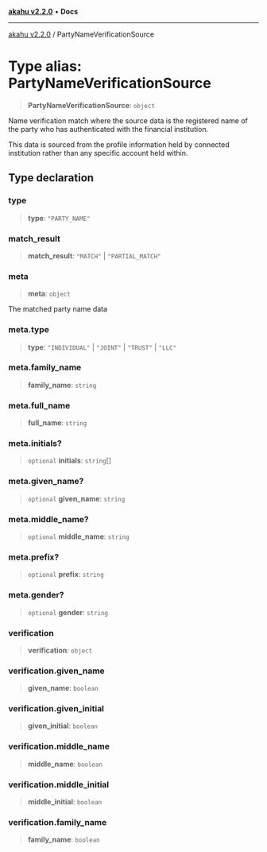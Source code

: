 [**akahu v2.2.0**](../README.md) • **Docs**

***

[akahu v2.2.0](../README.md) / PartyNameVerificationSource

# Type alias: PartyNameVerificationSource

> **PartyNameVerificationSource**: `object`

Name verification match where the source data is the registered name of the
party who has authenticated with the financial institution.

This data is sourced from the profile information held by connected institution
rather than any specific account held within.

## Type declaration

### type

> **type**: `"PARTY_NAME"`

### match\_result

> **match\_result**: `"MATCH"` \| `"PARTIAL_MATCH"`

### meta

> **meta**: `object`

The matched party name data

### meta.type

> **type**: `"INDIVIDUAL"` \| `"JOINT"` \| `"TRUST"` \| `"LLC"`

### meta.family\_name

> **family\_name**: `string`

### meta.full\_name

> **full\_name**: `string`

### meta.initials?

> `optional` **initials**: `string`[]

### meta.given\_name?

> `optional` **given\_name**: `string`

### meta.middle\_name?

> `optional` **middle\_name**: `string`

### meta.prefix?

> `optional` **prefix**: `string`

### meta.gender?

> `optional` **gender**: `string`

### verification

> **verification**: `object`

### verification.given\_name

> **given\_name**: `boolean`

### verification.given\_initial

> **given\_initial**: `boolean`

### verification.middle\_name

> **middle\_name**: `boolean`

### verification.middle\_initial

> **middle\_initial**: `boolean`

### verification.family\_name

> **family\_name**: `boolean`
